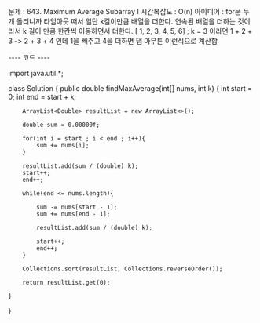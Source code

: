 문제 : 643. Maximum Average Subarray I
시간복잡도 : O(n)
아이디어 : for문 두 개 돌리니까 타임아웃 떠서 일단 k길이만큼 배열을 더한다. 연속된 배열을 더하는 것이라서 k 길이 만큼 한칸씩 이동하면서 더한다. 
[ 1, 2, 3, 4, 5, 6] ; k = 3 이라면 1 + 2 + 3 -> 2 + 3 + 4 인데 1을 빼주고 4을 더하면 댐 아무튼 이런식으로 계산함

---- 코드 ----

import java.util.*;

class Solution {
    public double findMaxAverage(int[] nums, int k) {
        int start = 0;
        int end = start + k;

        ArrayList<Double> resultList = new ArrayList<>();

        double sum = 0.00000f;

        for(int i = start ; i < end ; i++){
            sum += nums[i];
        }

        resultList.add(sum / (double) k);
        start++;
        end++;

        while(end <= nums.length){
            
            sum -= nums[start - 1];
            sum += nums[end - 1];
            
            resultList.add(sum / (double) k);

            start++;
            end++;
        }
        
        Collections.sort(resultList, Collections.reverseOrder());

        return resultList.get(0);
        
    }
}
